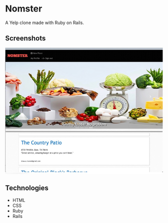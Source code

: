 # Nomster
A Yelp clone made with Ruby on Rails.

## Screenshots
![Example screenshot](./nomster.JPG)

## Technologies
* HTML
* CSS
* Ruby
* Rails
